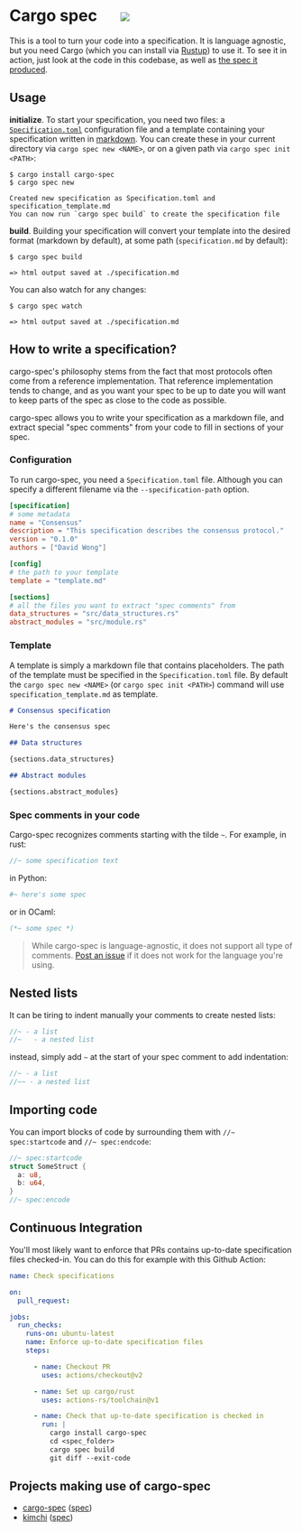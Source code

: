 # Cargo spec &emsp; ![](https://img.shields.io/crates/v/cargo-spec.svg)

This is a tool to turn your code into a specification.
It is language agnostic, but you need Cargo (which you can install via [Rustup](https://rustup.rs/)) to use it.
To see it in action, just look at the code in this codebase, as well as [the spec it produced](https://mimoo.github.io/cargo-specification/).

## Usage

**initialize**. To start your specification, you need two files: a [`Specification.toml`](#configuration) configuration file and a template containing your specification written in [markdown](https://daringfireball.net/projects/markdown/).
You can create these in your current directory via `cargo spec new <NAME>`, or on a given path via `cargo spec init <PATH>`:

```console
$ cargo install cargo-spec
$ cargo spec new

Created new specification as Specification.toml and specification_template.md
You can now run `cargo spec build` to create the specification file
```

**build**. Building your specification will convert your template into the desired format (markdown by default), at some path (`specification.md` by default):

```console
$ cargo spec build

=> html output saved at ./specification.md
```

You can also watch for any changes:

```console
$ cargo spec watch

=> html output saved at ./specification.md
```

## How to write a specification?

cargo-spec's philosophy stems from the fact that most protocols often come from a reference implementation. That reference implementation tends to change, and as you want your spec to be up to date you will want to keep parts of the spec as close to the code as possible.

cargo-spec allows you to write your specification as a markdown file, and extract special "spec comments" from your code to fill in sections of your spec.

### Configuration

To run cargo-spec, you need a `Specification.toml` file.
Although you can specify a different filename via the `--specification-path` option.

```toml
[specification]
# some metadata
name = "Consensus"
description = "This specification describes the consensus protocol."
version = "0.1.0"
authors = ["David Wong"]

[config]
# the path to your template
template = "template.md"

[sections]
# all the files you want to extract "spec comments" from
data_structures = "src/data_structures.rs"
abstract_modules = "src/module.rs"
```

### Template

A template is simply a markdown file that contains placeholders. The path of the template must be specified in the `Specification.toml` file. 
By default the `cargo spec new <NAME>` (or `cargo spec init <PATH>`) command will use `specification_template.md` as template.

```markdown
# Consensus specification

Here's the consensus spec

## Data structures

{sections.data_structures}

## Abstract modules

{sections.abstract_modules}
```

### Spec comments in your code

Cargo-spec recognizes comments starting with the tilde `~`. 
For example, in rust:

```rust
//~ some specification text
```

in Python:

```python
#~ here's some spec
```

or in OCaml:

```ocaml
(*~ some spec *)
```

> While cargo-spec is language-agnostic, it does not support all type of comments. [Post an issue](https://github.com/mimoo/cargo-specification/issues/new) if it does not work for the language you're using.

## Nested lists

It can be tiring to indent manually your comments to create nested lists:

```rust
//~ - a list
//~   - a nested list
```

instead, simply add `~` at the start of your spec comment to add indentation:

```rust
//~ - a list
//~~ - a nested list
```

## Importing code

You can import blocks of code by surrounding them with `//~ spec:startcode` and `//~ spec:endcode`:


```rust
//~ spec:startcode
struct SomeStruct {
  a: u8,
  b: u64,
}
//~ spec:encode
```

## Continuous Integration

You'll most likely want to enforce that PRs contains up-to-date specification files checked-in. 
You can do this for example with this Github Action:

```yml
name: Check specifications

on:
  pull_request:

jobs:
  run_checks:
    runs-on: ubuntu-latest
    name: Enforce up-to-date specification files
    steps:

      - name: Checkout PR
        uses: actions/checkout@v2

      - name: Set up cargo/rust
        uses: actions-rs/toolchain@v1

      - name: Check that up-to-date specification is checked in
        run: |
          cargo install cargo-spec
          cd <spec_folder>
          cargo spec build
          git diff --exit-code
```

## Projects making use of cargo-spec

* [cargo-spec]() ([spec](https://mimoo.github.io/cargo-specification/))
* [kimchi](https://github.com/o1-labs/proof-systems/blob/master/book/specifications/README.md) ([spec](https://o1-labs.github.io/proof-systems/specs/kimchi.html))
